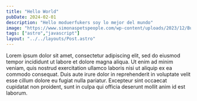 ```yaml
---
title: "Hello World"
pubDate: 2024-02-01
description: "Hello moduerfukers soy lo mejor del mundo"
image: "https://www.simonaspetspeople.com/wp-content/uploads/2023/12/Buzo-con-Gorro-Amarillo-SIMON-00-03.jpg"
tags: ["astro","javascript"]
layout: "../../layouts/Post.astro"
---
```


Lorem ipsum dolor sit amet, consectetur adipiscing elit, sed do eiusmod tempor incididunt ut labore et dolore magna aliqua. Ut enim ad minim veniam, quis nostrud exercitation ullamco laboris nisi ut aliquip ex ea commodo consequat. Duis aute irure dolor in reprehenderit in voluptate velit esse cillum dolore eu fugiat nulla pariatur. Excepteur sint occaecat cupidatat non proident, sunt in culpa qui officia deserunt mollit anim id est laborum.
